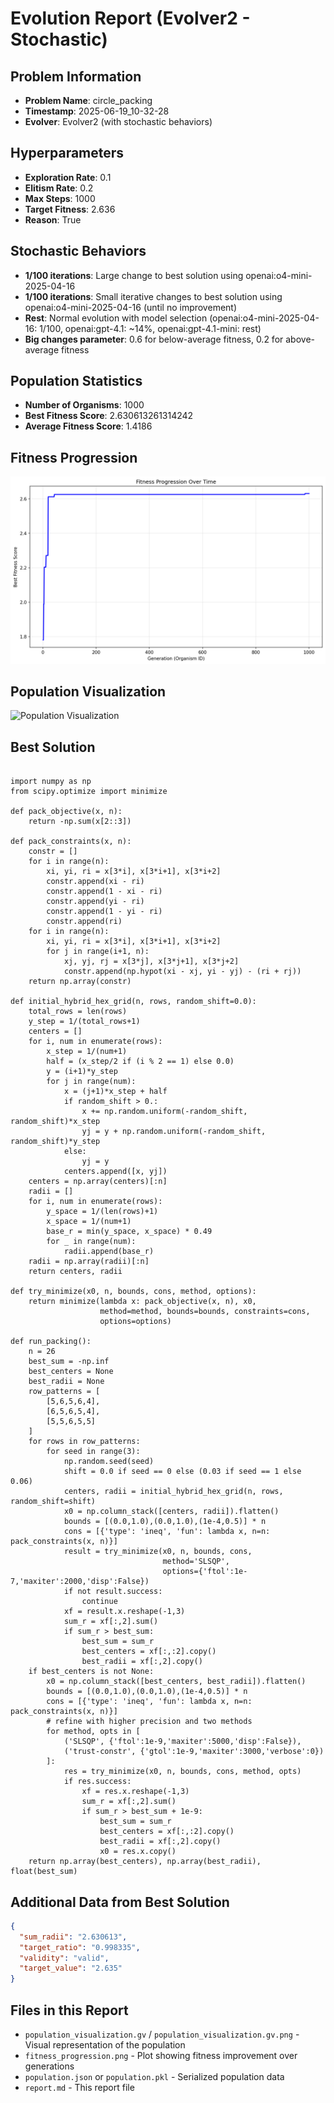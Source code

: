 # Evolution Report (Evolver2 - Stochastic)

## Problem Information
- **Problem Name**: circle_packing
- **Timestamp**: 2025-06-19_10-32-28
- **Evolver**: Evolver2 (with stochastic behaviors)

## Hyperparameters
- **Exploration Rate**: 0.1
- **Elitism Rate**: 0.2
- **Max Steps**: 1000
- **Target Fitness**: 2.636
- **Reason**: True

## Stochastic Behaviors
- **1/100 iterations**: Large change to best solution using openai:o4-mini-2025-04-16
- **1/100 iterations**: Small iterative changes to best solution using openai:o4-mini-2025-04-16 (until no improvement)
- **Rest**: Normal evolution with model selection (openai:o4-mini-2025-04-16: 1/100, openai:gpt-4.1: ~14%, openai:gpt-4.1-mini: rest)
- **Big changes parameter**: 0.6 for below-average fitness, 0.2 for above-average fitness

## Population Statistics
- **Number of Organisms**: 1000
- **Best Fitness Score**: 2.630613261314242
- **Average Fitness Score**: 1.4186

## Fitness Progression
![Fitness Progression](fitness_progression.png)

## Population Visualization
![Population Visualization](population_visualization.gv.png)

## Best Solution
```

import numpy as np
from scipy.optimize import minimize

def pack_objective(x, n):
    return -np.sum(x[2::3])

def pack_constraints(x, n):
    constr = []
    for i in range(n):
        xi, yi, ri = x[3*i], x[3*i+1], x[3*i+2]
        constr.append(xi - ri)
        constr.append(1 - xi - ri)
        constr.append(yi - ri)
        constr.append(1 - yi - ri)
        constr.append(ri)
    for i in range(n):
        xi, yi, ri = x[3*i], x[3*i+1], x[3*i+2]
        for j in range(i+1, n):
            xj, yj, rj = x[3*j], x[3*j+1], x[3*j+2]
            constr.append(np.hypot(xi - xj, yi - yj) - (ri + rj))
    return np.array(constr)

def initial_hybrid_hex_grid(n, rows, random_shift=0.0):
    total_rows = len(rows)
    y_step = 1/(total_rows+1)
    centers = []
    for i, num in enumerate(rows):
        x_step = 1/(num+1)
        half = (x_step/2 if (i % 2 == 1) else 0.0)
        y = (i+1)*y_step
        for j in range(num):
            x = (j+1)*x_step + half
            if random_shift > 0.:
                x += np.random.uniform(-random_shift, random_shift)*x_step
                yj = y + np.random.uniform(-random_shift, random_shift)*y_step
            else:
                yj = y
            centers.append([x, yj])
    centers = np.array(centers)[:n]
    radii = []
    for i, num in enumerate(rows):
        y_space = 1/(len(rows)+1)
        x_space = 1/(num+1)
        base_r = min(y_space, x_space) * 0.49
        for _ in range(num):
            radii.append(base_r)
    radii = np.array(radii)[:n]
    return centers, radii

def try_minimize(x0, n, bounds, cons, method, options):
    return minimize(lambda x: pack_objective(x, n), x0,
                    method=method, bounds=bounds, constraints=cons,
                    options=options)

def run_packing():
    n = 26
    best_sum = -np.inf
    best_centers = None
    best_radii = None
    row_patterns = [
        [5,6,5,6,4],
        [6,5,6,5,4],
        [5,5,6,5,5]
    ]
    for rows in row_patterns:
        for seed in range(3):
            np.random.seed(seed)
            shift = 0.0 if seed == 0 else (0.03 if seed == 1 else 0.06)
            centers, radii = initial_hybrid_hex_grid(n, rows, random_shift=shift)
            x0 = np.column_stack([centers, radii]).flatten()
            bounds = [(0.0,1.0),(0.0,1.0),(1e-4,0.5)] * n
            cons = [{'type': 'ineq', 'fun': lambda x, n=n: pack_constraints(x, n)}]
            result = try_minimize(x0, n, bounds, cons,
                                  method='SLSQP',
                                  options={'ftol':1e-7,'maxiter':2000,'disp':False})
            if not result.success:
                continue
            xf = result.x.reshape(-1,3)
            sum_r = xf[:,2].sum()
            if sum_r > best_sum:
                best_sum = sum_r
                best_centers = xf[:,:2].copy()
                best_radii = xf[:,2].copy()
    if best_centers is not None:
        x0 = np.column_stack([best_centers, best_radii]).flatten()
        bounds = [(0.0,1.0),(0.0,1.0),(1e-4,0.5)] * n
        cons = [{'type': 'ineq', 'fun': lambda x, n=n: pack_constraints(x, n)}]
        # refine with higher precision and two methods
        for method, opts in [
            ('SLSQP', {'ftol':1e-9,'maxiter':5000,'disp':False}),
            ('trust-constr', {'gtol':1e-9,'maxiter':3000,'verbose':0})
        ]:
            res = try_minimize(x0, n, bounds, cons, method, opts)
            if res.success:
                xf = res.x.reshape(-1,3)
                sum_r = xf[:,2].sum()
                if sum_r > best_sum + 1e-9:
                    best_sum = sum_r
                    best_centers = xf[:,:2].copy()
                    best_radii = xf[:,2].copy()
                    x0 = res.x.copy()
    return np.array(best_centers), np.array(best_radii), float(best_sum)

```

## Additional Data from Best Solution
```json
{
  "sum_radii": "2.630613",
  "target_ratio": "0.998335",
  "validity": "valid",
  "target_value": "2.635"
}
```

## Files in this Report
- `population_visualization.gv` / `population_visualization.gv.png` - Visual representation of the population
- `fitness_progression.png` - Plot showing fitness improvement over generations
- `population.json` or `population.pkl` - Serialized population data
- `report.md` - This report file
